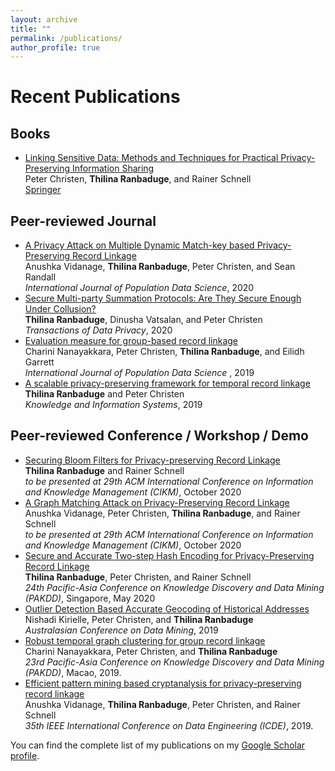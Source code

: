 ```yaml
---
layout: archive
title: ""
permalink: /publications/
author_profile: true
---
```

# Recent Publications

## Books
* [Linking Sensitive Data: Methods and Techniques for Practical Privacy-Preserving Information Sharing](https://www.springer.com/gp/book/9783030597054)<br>
 Peter Christen, <b>Thilina Ranbaduge</b>, and Rainer Schnell<br>
 <a href="https://www.springer.com/gp/book/9783030597054">Springer</a>

## Peer-reviewed Journal
* [A Privacy Attack on Multiple Dynamic Match-key based Privacy-Preserving Record Linkage](https://ijpds.org/article/view/1345)<br>
  Anushka Vidanage, <b>Thilina Ranbaduge</b>, Peter Christen, and Sean Randall<br>
  <i>International Journal of Population Data Science</i>, 2020
* [Secure Multi-party Summation Protocols: Are They Secure Enough Under Collusion?](http://www.tdp.cat/issues16/abs.a335a18.php)<br>
  <b>Thilina Ranbaduge</b>, Dinusha Vatsalan, and Peter Christen<br>
  <i>Transactions of Data Privacy</i>, 2020
* [Evaluation measure for group-based record linkage](https://ijpds.org/article/view/1127)<br>
  Charini Nanayakkara, Peter Christen, <b>Thilina Ranbaduge</b>, and Eilidh Garrett <br>
  <i>International Journal of Population Data Science </i>, 2019  
* [A scalable privacy-preserving framework for temporal record linkage](https://link.springer.com/article/10.1007/s10115-019-01370-1) <br>
  <b>Thilina Ranbaduge</b> and Peter Christen <br>
  <i>Knowledge and Information Systems</i>, 2019 

## Peer-reviewed Conference / Workshop / Demo 
* [Securing Bloom Filters for Privacy-preserving Record Linkage]()<br>
  <b>Thilina Ranbaduge</b> and Rainer Schnell <br>
  <i>to be presented at 29th ACM International Conference on Information and Knowledge Management (CIKM)</i>, October 2020
* [A Graph Matching Attack on Privacy-Preserving Record Linkage]()<br>
  Anushka Vidanage, Peter Christen, <b>Thilina Ranbaduge</b>, and Rainer Schnell <br>
  <i>to be presented at 29th ACM International Conference on Information and Knowledge Management (CIKM)</i>, October 2020
* [Secure and Accurate Two-step Hash Encoding for Privacy-Preserving Record Linkage]()<br>
  <b>Thilina Ranbaduge</b>, Peter Christen, and Rainer Schnell <br>
  <i>24th Pacific-Asia Conference on Knowledge Discovery and Data Mining (PAKDD)</i>, Singapore, May 2020
* [Outlier Detection Based Accurate Geocoding of Historical Addresses](https://link.springer.com/chapter/10.1007/978-981-15-1699-3_4) <br>
  Nishadi Kirielle, Peter Christen, and <b>Thilina Ranbaduge</b> <br>
  <i>Australasian Conference on Data Mining</i>, 2019
* [Robust temporal graph clustering for group record linkage](https://link.springer.com/chapter/10.1007/978-3-030-16145-3_41) <br>
  Charini Nanayakkara, Peter Christen, and <b>Thilina Ranbaduge</b> <br>
  <i>23rd Pacific-Asia Conference on Knowledge Discovery and Data Mining (PAKDD)</i>, Macao, 2019.
* [Efficient pattern mining based cryptanalysis for privacy-preserving record linkage](https://ieeexplore.ieee.org/abstract/document/8731536/) <br>
  Anushka Vidanage, <b>Thilina Ranbaduge</b>, Peter Christen, and Rainer Schnell <br>
  <i>35th IEEE International Conference on Data Engineering (ICDE)</i>, 2019. 

You can find the complete list of my publications on my <a href="https://scholar.google.com.au/citations?user=pXWdkr4AAAAJ&hl=en">Google Scholar profile</a>. 
